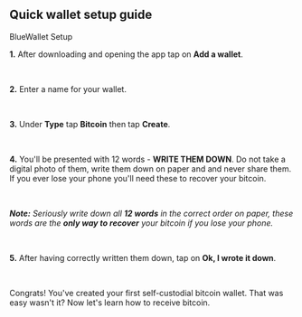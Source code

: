 ## Quick wallet setup guide

<p class="text-lg pb-4 font-semibold">BlueWallet Setup</p>

**1\.** After downloading and opening the app tap on **Add a wallet**.  

<br>
 
**2\.** Enter a name for your wallet.

<br>
 
**3\.** Under **Type** tap **Bitcoin** then tap **Create**.

<br>
 
**4\.** You'll be presented with 12 words - **WRITE THEM DOWN**. Do not take a digital photo of them, write them down on paper and and never share them.
        If you ever lose your phone you'll need these to recover your bitcoin. 

<br>
 
***Note:*** *Seriously write down all **12 words** in the correct order on paper, these words
are the **only way to recover** your bitcoin if you lose your phone.*

<br>
 
**5\.** After having correctly written them down, tap on **Ok, I wrote it down**.

<br>

Congrats! You've created your first self-custodial bitcoin wallet. That was easy wasn't it? Now let's learn how to receive bitcoin.
